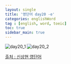 ```yaml
---
layout: single
title: '영단어 day20 -e'
categories: englishWord
tag : [english, word, toeic]
toc: true
sidebar_main: true
---
```



![day20_1](https://ingu627.github.io/images/english/day20_1.jpg)
![day20_2](https://ingu627.github.io/images/english/day20_2.jpg)



[출처 : 신상현 영단어](https://www.aladin.co.kr/shop/wproduct.aspx?ItemId=126278788)